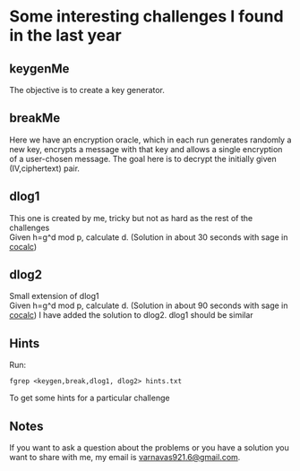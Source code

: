 # Some interesting challenges I found in the last year

## keygenMe
The objective is to create a key generator.

## breakMe
Here we have an encryption oracle, which in each run generates randomly a new key, encrypts a message with that key and allows a single encryption of a user-chosen message. 
The goal here is to decrypt the initially given (IV,ciphertext) pair.

## dlog1
This one is created by me, tricky but not as hard as the rest of the challenges<br>
Given h=g^d mod p, calculate d. (Solution in about 30 seconds with sage in [cocalc](https://cocalc.com))

## dlog2
Small extension of dlog1<br>
Given h=g^d mod p, calculate d. (Solution in about 90 seconds with sage in [cocalc](https://cocalc.com))
I have added the solution to dlog2. dlog1 should be similar

## Hints
Run:

	fgrep <keygen,break,dlog1, dlog2> hints.txt
	
To get some hints for a particular challenge

## Notes
If you want to ask a question about the problems or you have a solution you want to share with me, my email is varnavas921.6@gmail.com.